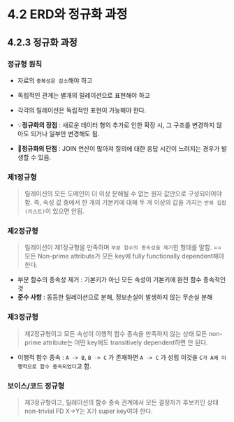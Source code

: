 # 4.2 ERD와 정규화 과정

## 4.2.3 정규화 과정
### 정규형 원칙
- 자료의 `중복성은 감소`해야 하고
- 독립적인 관계는 별개의 릴레이션으로 표현해야 하고
- 각각의 릴레이션은 독립적인 표현이 가능해야 한다.

- 💡**정규화의 장점** : 새로운 데이터 형의 추가로 인한 확장 시, 그 구조를 변경하지 않아도 되거나 일부만 변경해도 됨.
- 🚨**정규화의 단점** : JOIN 연산이 많아져 질의에 대한 응답 시간이 느려지는 경우가 발생할 수 있음.

### 제1정규형
> 릴레이션의 모든 도메인이 더 이상 분해될 수 없는 원자 값만으로 구성되이어야 함.
> 즉, 속성 값 중에서 한 개의 기본키에 대해 두 개 이상의 값을 가지는 `반복 집합(리스트)`이 있으면 안됨.

### 제2정규형
> 릴레이션이 제1정규형을 만족하며 `부분 함수의 종속성을 제거`한 형태를 말함.
> == 모든 Non-prime attribute가 모든 key에 fully functionally dependent해야 한다.
- 부분 함수의 종속성 제거 : 기본키가 아닌 모든 속성이 기본키에 완전 함수 종속적인 것
- **준수 사항** : 동등한 릴레이션으로 분해, 정보손실이 발생하지 않는 무손실 분해

### 제3정규형
> 제2정규형이고 모든 속성이 이행적 함수 종속을 만족하지 않는 상태
> 모든 non-prime attribute는 어떤 key에도 transitively dependent하면 안 된다.
- 이행적 함수 종속 : `A -> B`, `B -> C` 가 존재하면 `A -> C` 가 성립 이것을 `C가 A에 이행적으로 함수 종속되었다`고 함.

### 보이스/코드 정규형
> 제3정규형이고, 릴레이션의 함수 종속 관계에서 모든 결정자가 후보키인 상태
> non-trivial FD X->Y는 X가 super key여야 한다.
